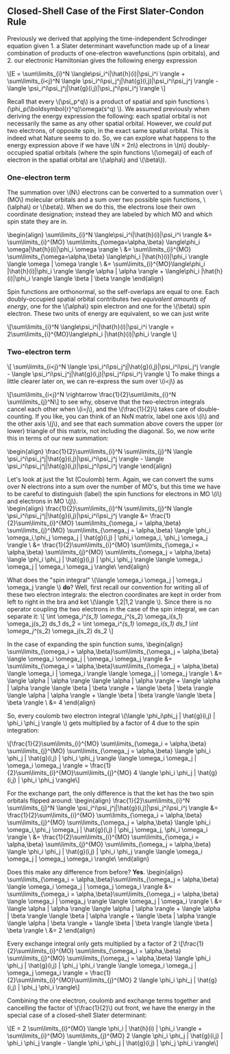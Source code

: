 ## Closed-Shell Case of the First Slater-Condon Rule
Previously we derived that applying the time-independent Schrodinger equation given 1. a Slater determinant wavefunction made up of a linear combination of products of one-electron wavefunctions (spin orbitals), and 2. our electronic Hamiltonian gives the following energy expression

\\[E =  \sum\limits_{i}^N \langle\psi_i^i|\hat{h}(i)|\psi_i^i \rangle + \sum\limits_{i<j}^N  \langle \psi_i^i\psi_j^j|\hat{g}(i,j)|\psi_i^i\psi_j^j \rangle - \langle \psi_i^i\psi_j^j|\hat{g}(i,j)|\psi_j^i\psi_i^j \rangle \\]

Recall that every \\(\psi_p^q\\) is a product of spatial and spin functions \\(\phi_p(\boldsymbol{r}^q)\omega(s^q) \\). We assumed previously when deriving the energy expression the following: each spatial orbital is not necessarily the same as any other spatial orbital. However, we _could_ put two electrons, of opposite spin, in the exact same spatial orbital. This is indeed what Nature seems to do. So, we can explore what happens to the energy expression above if we have \\(N = 2n\\) electrons in \\(n\\) doubly-occupied spatial orbitals (where the spin functions \\(\omega\\) of each of electron in the spatial orbital are \\(\alpha\\) and \\(\beta\\)). 

### One-electron term
The summation over \\(N\\) electrons can be converted to a summation over \\(MO\\) molecular orbitals and a sum over two possible spin functions, \\(\alpha\\) or \\(\beta\\). When we do this, the electrons lose their own coordinate designation; instead they are labeled by which MO and which spin state they are in.

\begin{align}
\sum\limits_{i}^N \langle\psi_i^i|\hat{h}(i)|\psi_i^i \rangle &= \sum\limits_{i}^{MO} \sum\limits_{\omega=\alpha,\beta} \langle\phi_i \omega|\hat{h}(i)|\phi_i \omega \rangle \\
&= \sum\limits_{i}^{MO} \sum\limits_{\omega=\alpha,\beta}  \langle\phi_i |\hat{h}(i)|\phi_i  \rangle \langle \omega | \omega \rangle \\
&= \sum\limits_{i}^{MO}\langle\phi_i |\hat{h}(i)|\phi_i  \rangle \langle \alpha | \alpha \rangle + \langle\phi_i |\hat{h}(i)|\phi_i  \rangle \langle \beta | \beta \rangle
\end{align}

Spin functions are orthonormal, so the self-overlaps are equal to one. Each doubly-occupied spatial orbital contributes _two equivalent amounts of energy_, one for the \\(\alpha\\) spin electron and one for the \\(\beta\\) spin electron. These two units of energy are equivalent, so we can just write

\\[\sum\limits_{i}^N \langle\psi_i^i|\hat{h}(i)|\psi_i^i \rangle = 2\sum\limits_{i}^{MO}\langle\phi_i |\hat{h}(i)|\phi_i  \rangle \\]


### Two-electron term
\\[ \sum\limits_{i<j}^N  \langle \psi_i^i\psi_j^j|\hat{g}(i,j)|\psi_i^i\psi_j^j \rangle - \langle \psi_i^i\psi_j^j|\hat{g}(i,j)|\psi_j^i\psi_i^j \rangle \\]
To make things a little clearer later on, we can re-express the sum over \\(i<j\\) as

\\[\sum\limits_{i<j}^N \rightarrow \frac{1}{2}\sum\limits_{i}^N \sum\limits_{j}^N\\]
to see why, observe that the two-electron integrals cancel each other when \\(i=j\\), and the \\(\frac{1}{2}\\) takes care of double-counting. If you like, you can think of an NxN matrix, label one axis \\(i\\) and the other axis \\(j\\), and see that each summation above covers the upper (or lower) triangle of this matrix, not including the diagonal. So, we now write this in terms of our new summation:

\begin{align}
\frac{1}{2}\sum\limits_{i}^N \sum\limits_{j}^N \langle \psi_i^i\psi_j^j|\hat{g}(i,j)|\psi_i^i\psi_j^j \rangle - \langle \psi_i^i\psi_j^j|\hat{g}(i,j)|\psi_j^i\psi_i^j \rangle
\end{align}

Let's look at just the 1st (Coulomb) term. Again, we can convert the sums over N electrons into a sum over the number of MO's, but this time we have to be careful to distinguish (label) the spin functions for electrons in MO \\(i\\) and electrons in MO \\(j\\).  
\begin{align}
\frac{1}{2}\sum\limits_{i}^N \sum\limits_{j}^N \langle \psi_i^i\psi_j^j|\hat{g}(i,j)|\psi_i^i\psi_j^j \rangle &= 
\frac{1}{2}\sum\limits_{i}^{MO} \sum\limits_{\omega_i = \alpha,\beta}  \sum\limits_{j}^{MO}  \sum\limits_{\omega_j = \alpha,\beta} \langle \phi_i \omega_i,\phi_j \omega_j | \hat{g}(i,j) | \phi_i \omega_i, \phi_j \omega_j \rangle  \\
&= \frac{1}{2}\sum\limits_{i}^{MO} \sum\limits_{\omega_i = \alpha,\beta}  \sum\limits_{j}^{MO}  \sum\limits_{\omega_j = \alpha,\beta} \langle \phi_i \phi_j | \hat{g}(i,j) | \phi_i \phi_j \rangle \langle \omega_i \omega_j | \omega_i \omega_j \rangle\\
\end{align}


What does the "spin integral" \\(\langle \omega_i \omega_j | \omega_i \omega_j \rangle \\) **do**? Well, first recall our convention for writing all of these two electron integrals: the electron coordinates are kept in order from left to right in the bra and ket \\(\langle 1,2|1,2 \rangle \\). Since there is no operator coupling the two electrons in the case of the spin integral, we can separate it:
\\[ \int \omega_i^*(s_1) \omega_j^*(s_2) \omega_i(s_1) \omega_j(s_2) ds_1 ds_2 = \int \omega_i^*(s_1)  \omega_i(s_1) ds_1 \int \omega_j^*(s_2) \omega_j(s_2) ds_2 \\]

In the case of  expanding the spin function sums,
\begin{align}
\sum\limits_{\omega_i = \alpha,\beta}\sum\limits_{\omega_j = \alpha,\beta} \langle \omega_i \omega_j | \omega_i \omega_j \rangle &=  
\sum\limits_{\omega_i = \alpha,\beta}\sum\limits_{\omega_j = \alpha,\beta} \langle \omega_i  | \omega_i  \rangle \langle \omega_j  | \omega_j  \rangle \\ 
&= \langle \alpha | \alpha \rangle \langle \alpha | \alpha \rangle + \langle \alpha | \alpha \rangle \langle \beta | \beta \rangle + \langle \beta | \beta \rangle \langle \alpha | \alpha \rangle + \langle \beta | \beta \rangle \langle \beta | \beta \rangle \\
&= 4
\end{align}

So, every coulomb two electron integral \\(\langle \phi_i\phi_j  | \hat{g}(i,j) | \phi_i \phi_j  \rangle \\) gets multiplied by a factor of 4 due to the spin integration:

\\[\frac{1}{2}\sum\limits_{i}^{MO} \sum\limits_{\omega_i = \alpha,\beta}  \sum\limits_{j}^{MO}  \sum\limits_{\omega_j = \alpha,\beta} \langle \phi_i \phi_j | \hat{g}(i,j) | \phi_i \phi_j \rangle \langle \omega_i \omega_j | \omega_i \omega_j \rangle = \frac{1}{2}\sum\limits_{i}^{MO}\sum\limits_{j}^{MO}  4 \langle \phi_i \phi_j | \hat{g}(i,j) | \phi_i \phi_j \rangle\\]

For the exchange part, the only difference is that the ket has the two spin orbitals flipped around:
\begin{align}
\frac{1}{2}\sum\limits_{i}^N \sum\limits_{j}^N \langle \psi_i^i\psi_j^j|\hat{g}(i,j)|\psi_j^i\psi_i^j \rangle &= 
\frac{1}{2}\sum\limits_{i}^{MO} \sum\limits_{\omega_i = \alpha,\beta}  \sum\limits_{j}^{MO}  \sum\limits_{\omega_j = \alpha,\beta} \langle \phi_i \omega_i,\phi_j \omega_j | \hat{g}(i,j) | \phi_j \omega_j, \phi_i \omega_i \rangle  \\
&= \frac{1}{2}\sum\limits_{i}^{MO} \sum\limits_{\omega_i = \alpha,\beta}  \sum\limits_{j}^{MO}  \sum\limits_{\omega_j = \alpha,\beta} \langle \phi_i \phi_j | \hat{g}(i,j) | \phi_i \phi_j \rangle \langle \omega_i \omega_j | \omega_j \omega_i \rangle\\
\end{align}

Does this make any difference from before? **Yes**. 
\begin{align}
\sum\limits_{\omega_i = \alpha,\beta}\sum\limits_{\omega_j = \alpha,\beta} \langle \omega_i \omega_j | \omega_j \omega_i \rangle &=  
\sum\limits_{\omega_i = \alpha,\beta}\sum\limits_{\omega_j = \alpha,\beta} \langle \omega_i  | \omega_j  \rangle \langle \omega_j  | \omega_i  \rangle \\ 
&= \langle \alpha | \alpha \rangle \langle \alpha | \alpha \rangle + \langle \alpha | \beta \rangle \langle \beta | \alpha \rangle + \langle \beta | \alpha \rangle \langle \alpha | \beta \rangle + \langle \beta | \beta \rangle \langle \beta | \beta \rangle \\
&= 2
\end{align}

Every exchange integral only gets multiplied by a factor of 2
\\[\frac{1}{2}\sum\limits_{i}^{MO} \sum\limits_{\omega_i = \alpha,\beta}  \sum\limits_{j}^{MO}  \sum\limits_{\omega_j = \alpha,\beta} \langle \phi_i \phi_j | \hat{g}(i,j) | \phi_j \phi_i \rangle \langle \omega_i \omega_j | \omega_j \omega_i \rangle = \frac{1}{2}\sum\limits_{i}^{MO}\sum\limits_{j}^{MO}  2 \langle \phi_i \phi_j | \hat{g}(i,j) | \phi_j \phi_i \rangle\\]

Combining the one electron, coulomb and exchange terms together and cancelling the factor of \\(\frac{1}{2}\\) out front, we have the energy in the special case of a closed-shell Slater determinant:

\\[E = 2 \sum\limits_{i}^{MO} \langle \phi_i | \hat{h}(i) | \phi_i \rangle +  \sum\limits_{i}^{MO} \sum\limits_{j}^{MO} 2 \langle \phi_i \phi_j | \hat{g}(i,j) | \phi_i \phi_j \rangle - \langle \phi_i \phi_j | \hat{g}(i,j) | \phi_j \phi_i \rangle\\]




